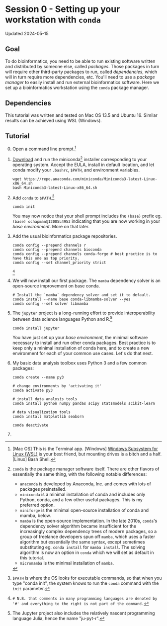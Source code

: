 # Session 0 - Setting up your workstation with `conda`

Updated 2024-05-15

## Goal
To do bioinformatics, you need to be able to run existing software written and distributed by someone else, called *packages*. Those packages in turn 
will require other third-party packages to run, called *dependencies*, which will in turn require more dependencies, etc. You'll need to use a 
*package manager* to easily install and run external bioinformatics software. Here we set up a bioinformatics workstation using the `conda` package 
manager.

## Dependencies

This tutorial was written and tested on Mac OS 13.5 and Ubuntu 16. Similar results can be achieved using WSL (Windows). 

## Tutorial
0. Open a command line prompt.[^1] 
1. [Download](https://docs.anaconda.com/free/miniconda/index.html) and run the miniconda[^2] installer corresponding to your operating system. Accept the EULA, install in default location, and let conda modify your `.bashrc`, `$PATH`, and environment variables.
   ```
   wget https://repo.anaconda.com/miniconda/Miniconda3-latest-Linux-x86_64.sh
   bash Miniconda3-latest-Linux-x86_64.sh
   ```
2. Add `conda` to `$PATH`.[^3]
   ```
   conda init
   ```
   You may now notice that your shell prompt includes the `(base)` prefix eg. `(base) ochapman@12005L4953` indicating that you are now working in your
   *base* *environment*. More on that later.
4. Add the usual bioinformatics package repositories.
   ```
   conda config --prepend channels r
   conda config --prepend channels bioconda
   conda config --prepend channels conda-forge # best practice is to have this one as top priority.
   conda config --set channel_priority strict
   ```
   [^4] 
5. We will now install our first package. The `mamba` dependency solver is an open-source improvement on base conda. 
   ```
   # Install the `mamba` dependency solver and set it to default.
   conda install --name base conda-libmamba-solver --yes
   conda config --set solver libmamba
   ```
6. The `jupyter` project is a long-running effort to provide interoperability between data science languages Python and R.[^5]
   ```
   conda install jupyter
   ```
  
   You have just set up your *base environment*, the minimal software necessary to install and run other conda packages. Best practice is to keep only 
   a minimal installation of conda here, and to create a new environment for each of your common use cases. Let's do that next.

7. My basic data analysis toolbox uses Python 3 and a few common packages:
   ```
   conda create --name py3

   # change environments by 'activating it'
   conda activate py3

   # install data analysis tools
   conda install python numpy pandas scipy statsmodels scikit-learn

   # data visualization tools
   conda install matplotlib seaborn

   conda deactivate
   ```

8. 

[^1]: [Mac OS] This is the Terminal app. [Windows] [Windows Subsystem for Linux (WSL)](https://learn.microsoft.com/en-us/windows/wsl/install) is your
  best friend, but mounting drives is a bitch and a half. [Linux] Bash Shell.
[^2]: `conda` is the package manager software itself. There are other flavors of essentially the same thing, with the following 
  notable differences:
    - `anaconda` is developed by Anaconda, Inc. and comes with lots of packages preinstalled. 
    - `miniconda` is a minimal installation of conda and includes only Python, conda, and a few other useful packages. This is my preferred option.
    - `miniforge` is the minimal open-source installation of conda and mamba, below. 
    - `mamba` is the open-source implementation. In the late 2010s, `conda`'s dependency solver algorithm became insufficient for the increasingly
    complex dependency trees of modern packages, so a group of freelance developers spun off `mamba`, which uses a faster algorithm but essentially
    the same syntax, except sometimes substituting eg. `conda install` for `mamba install`. The solving algorithm is now an option in `conda` which 
    we will set as default in this tutorial.
    - `micromamba` is the minimal installation of `mamba`.
[^3]: `$PATH` is where the OS looks for executable commands, so that when you type "conda init", the system knows to run the `conda` command with the 
  `init` parameter.
[^4]: `# N.B. that comments in many programming languages are denoted by '#' and everything to the right is not part of the command.`
[^5]: The Jupyter project also includes the relatively nascent programming language Julia, hence the name "ju-pyt-r".

